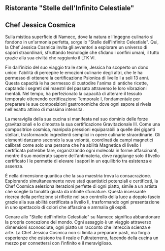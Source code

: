 ## Ristorante "Stelle dell'Infinito Celestiale"

## Chef Jessica Cosmica

Sulla mistica superficie di Namecc, dove la natura e l'ingegno culinario si fondono in un'armonia perfetta, sorge lo "Stelle dell'Infinito Celestiale". Qui, la Chef Jessica Cosmica invita gli avventori a esplorare un universo di sapori straordinari, sfruttando tecnologie che sfidano i confini umani, il tutto grazie alla sua civiltà che raggiunto il LTK VI.

Fin dall'inizio del suo viaggio tra le stelle, Jessica ha scoperto un dono unico: l'abilità di percepire le emozioni culinarie degli altri, che le ha permesso di ottenere la certificazione Psionica di livello I a soli 13 anni. Questa capacità le ha permesso di custodire l'anima di antiche ricette, captando i segreti dei maestri del passato attraverso le loro vibrazioni mentali. Nel tempo, ha perfezionato la capacità di alterare il tessuto temporale ottenendo certificazione Temporale I, fondamentale per preparare le sue composizioni gastronomiche dove ogni sapore si rivela nell'esatto attimo di massima intensità.

La meraviglia della sua cucina si manifesta nel suo dominio delle forze gravitazionali e lo dimostra la sua certificazione Gravitazionale III. Come una compositrice cosmica, manipola pressioni equiparabili a quelle dei giganti stellari, trasformando ingredienti semplici in opere culinarie straordinarie. Gli elementi danzano secondo la sua volontà, coordinati da campi magnetici calibrati come solo una persona che ha abilità Magnetica di livello I certificata potrebbe fare, organizzando ogni molecola in forme affascinanti, mentre il suo moderato sapere dell'antimateria, dove raggiunge solo il livello certificato I le permette di elevare i sapori in un equilibrio tra esistenza e assenza.

È nella dimensione quantica che la sua maestria trova la consacrazione. Esplorando simultaneamente nove stati quantistici potenziali e certificati, la Chef Cosmica seleziona iterazioni perfette di ogni piatto, simile a un artista che sceglie la tonalità giusta da infinite sfumature. Questa incessante ricerca della perfezione si riflette nel suo controllo della luce a doppio fascio grazie alla sua abilità certificata a livello II, trasformando ogni presentazione in uno spettacolo di colori che affascina e ammalia gli ospiti.

Cenare allo "Stelle dell'Infinito Celestiale" su Namecc significa abbandonare la propria concezione del mondo. Ogni assaggio è un viaggio attraverso dimensioni sconosciute, ogni piatto un racconto che intreccia scienza e arte. La Chef Jessica Cosmica non si limita a preparare pasti, ma forgia esperienze che esistono tra il reale e l'ultraterreno, facendo della cucina un mezzo per connettersi con l'infinito e il meraviglioso.


